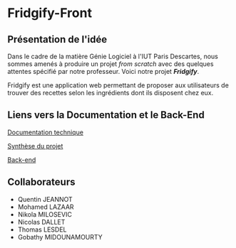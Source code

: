 # Fridgify-Front

## Présentation de l'idée
Dans le cadre de la matière Génie Logiciel à l'IUT Paris Descartes, nous sommes amenés à produire un projet _from scratch_ avec des quelques attentes spécifié par notre professeur. Voici notre projet _**Fridgify**_.

Fridgify est une application web permettant de proposer aux utilisateurs de trouver des recettes selon les ingrédients dont ils disposent chez eux.

## Liens vers la Documentation et le Back-End

[Documentation technique](https://github.com/mlazaar/Fridgify/blob/master/Documentation%20Technique.md)

[Synthèse du projet](https://github.com/mlazaar/Fridgify/blob/master/Synth%C3%A8se%20du%20Projet.md)

[Back-end](https://github.com/mlazaar/Fridgify)

## Collaborateurs

  - Quentin JEANNOT
  - Mohamed LAZAAR
  - Nikola MILOSEVIC
  - Nicolas DALLET
  - Thomas LESDEL
  - Gobathy MIDOUNAMOURTY
